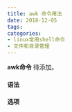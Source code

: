 ```yaml
---
title: awk 命令用法
date: 2018-12-05
tags:
categories: 
- linux常用shell命令
- 文件和目录管理
---
```

**awk命令** 待添加。
<!-- more --> 
#### **语法**


#### **选项**
